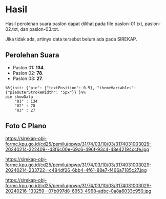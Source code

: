 # Hasil

Hasil perolehan suara paslon dapat dilihat pada file paslon-01.txt, paslon-02.txt, dan paslon-03.txt.

Jika tidak ada, artinya data tersebut belum ada pada SIREKAP.

## Perolehan Suara

 * Paslon 01: **134**.
 * Paslon 02: **78**.
 * Paslon 03: **27**.

```mermaid
%%{init: {"pie": {"textPosition": 0.5}, "themeVariables": {"pieOuterStrokeWidth": "5px"}} }%%
pie showData
    "01" : 134
    "02" : 78
    "03" : 27
```
## Foto C Plano

https://sirekap-obj-formc.kpu.go.id/cd25/pemilu/ppwp/31/74/03/10/03/3174031003029-20240214-222409--d3f6c00e-69c6-496f-93c4-48e42194ccfe.jpg

https://sirekap-obj-formc.kpu.go.id/cd25/pemilu/ppwp/31/74/03/10/03/3174031003029-20240214-233722--c484df26-6bb4-4f61-88e7-f466a7185c27.jpg

https://sirekap-obj-formc.kpu.go.id/cd25/pemilu/ppwp/31/74/03/10/03/3174031003029-20240216-133259--07b097d8-6953-4968-adbc-0a8a6033c950.jpg
